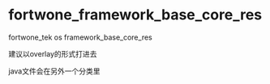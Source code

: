 fortwone_framework_base_core_res
================================

fortwone_tek os framework_base_core_res


建议以overlay的形式打进去

java文件会在另外一个分类里
